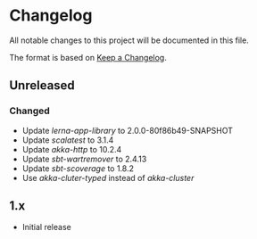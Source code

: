 # Changelog
All notable changes to this project will be documented in this file.

The format is based on [Keep a Changelog](https://keepachangelog.com/en/1.0.0/).

## Unreleased
### Changed
- Update *lerna-app-library* to 2.0.0-80f86b49-SNAPSHOT
- Update *scalatest* to 3.1.4
- Update *akka-http* to 10.2.4
- Update *sbt-wartremover* to 2.4.13
- Update *sbt-scoverage* to 1.8.2
- Use *akka-cluter-typed* instead of *akka-cluster*

## 1.x
- Initial release